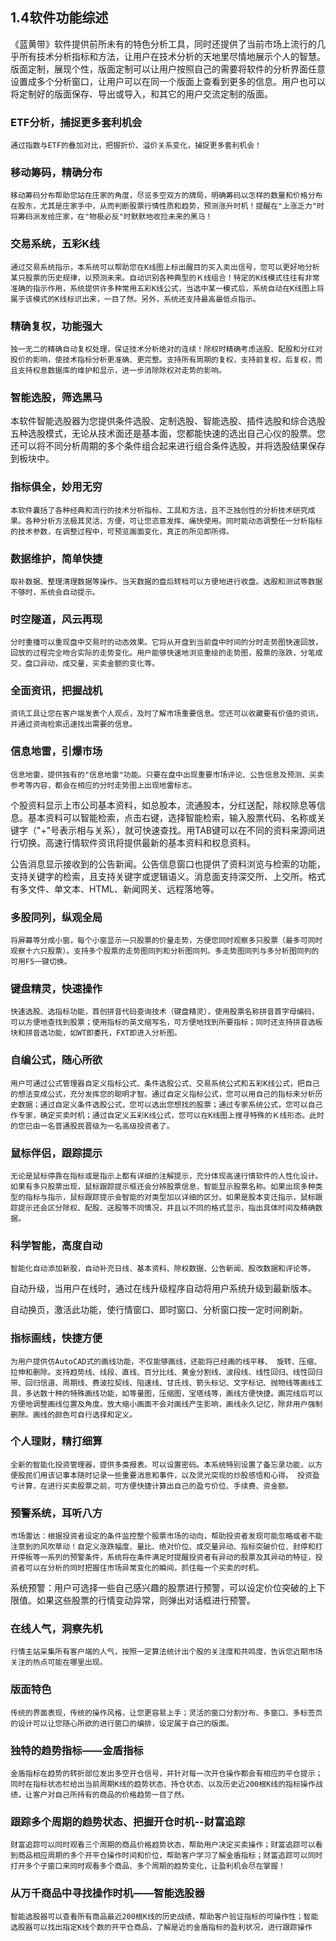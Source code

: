 ## 1.4软件功能综述

《蓝黄带》软件提供前所未有的特色分析工具，同时还提供了当前市场上流行的几乎所有技术分析指标和方法，让用户在技术分析的天地里尽情地展示个人的智慧。版面定制，展现个性，版面定制可以让用户按照自己的需要将软件的分析界面任意设置成多个分析窗口，让用户可以在同一个版面上查看到更多的信息。用户也可以将定制好的版面保存、导出或导入，和其它的用户交流定制的版面。



### ETF分析，捕捉更多套利机会

	通过指数与ETF的叠加对比，把握折价、溢价关系变化，捕捉更多套利机会！

### 移动筹码，精确分布 

	移动筹码分布帮助您站在庄家的角度，尽览多空双方的牌局，明确筹码以怎样的数量和价格分布在股东，尤其是庄家手中，从而判断股票行情性质和趋势，预测涨升时机！提醒在"上涨乏力"时将筹码派发给庄家，在"物极必反"时默默地收捡未来的黑马！ 

### 交易系统，五彩K线 

	通过交易系统指示，本系统可以帮助您在K线图上标出醒目的买入卖出信号，您可以更好地分析某只股票的历史规律，以预测未来。自动识别各种典型的Ｋ线组合！特定的K线模式往往有非常准确的指示作用，系统提供许多种常用五彩K线公式，当选中某一模式后，系统自动在K线图上将属于该模式的K线标识出来，一目了然。另外，系统还支持最高最低点指示。

### 精确复权，功能强大 

	独一无二的精确自动复权处理，保证技术分析绝对的连续！除权时精确考虑送股、配股和分红对股价的影响，使技术指标分析更准确、更完整。支持所有周期的复权，支持前复权，后复权，而且支持权息数据库的维护和显示，进一步消除除权对走势的影响。 

### 智能选股，筛选黑马 

本软件智能选股器为您提供条件选股、定制选股、智能选股、插件选股和综合选股五种选股模式，无论从技术面还是基本面，您都能快速的选出自己心仪的股票。您还可以将不同分析周期的多个条件组合起来进行组合条件选股，并将选股结果保存到板块中。 

### 指标俱全，妙用无穷 

	本软件囊括了各种经典和流行的技术分析指标、工具和方法，且不乏独创性的分析技术研究成果。各种分析方法极其灵活、方便，可让您恣意发挥、痛快使用。同时能动态调整任一分析指标的技术参数，在调整过程中，可预览画面变化，真正的所见即所得。 

### 数据维护，简单快捷　　

	取补数据、整理清理数据等操作。当天数据的盘后转档可以方便地进行收盘。选股和测试等数据不够时，系统会自动提示。

### 时空隧道，风云再现 

	分时重播可以重现盘中交易时的动态效果。它将从开盘到当前盘中时间的分时走势图快速回放，回放的过程完全吻合实际的走势变化。用户能够快速地浏览重绘的走势图，股票的涨跌，分笔成交，盘口异动，成交量，买卖金额的变化等。 

### 全面资讯，把握战机

	资讯工具让您在客户端发表个人观点，及时了解市场重要信息。您还可以收藏要有价值的资讯，并通过资询检索迅速找出需要的信息。

### 信息地雷，引爆市场

	信息地雷，提供独有的"信息地雷"功能。只要在盘中出现重要市场评论、公告信息及预测、买卖参考等内容，都会在相应的分时走势图上出现地雷标志。

个股资料显示上市公司基本资料，如总股本，流通股本，分红送配，除权除息等信息。基本资料可以智能检索，点击右键，选择智能检索，输入股票代码、名称或关键字（"+"号表示相与关系），就可快速查找。用TAB键可以在不同的资料来源间进行切换。高速行情软件资讯将提供最新的基本资料和权息资料。

公告消息显示接收到的公告新闻。公告信息窗口也提供了资料浏览与检索的功能，支持关键字的检索，且支持关键字或逻辑语义。消息面支持深交所、上交所。格式有多文件、单文本、HTML、新闻网关、远程落地等。 

### 多股同列，纵观全局 

	将屏幕等分成小窗，每个小窗显示一只股票的价量走势，方便您同时观察多只股票（最多可同时观察十六只股票）。支持多个股票的走势图同列和分析图同列。多走势图同列与多分析图同列的可用F5一键切换。 

### 键盘精灵，快速操作 

	快速选股、选指标功能，首创拼音代码查询技术（键盘精灵），使用股票名称拼音首字母编码，可以方便地查找到股票；使用指标的英文缩写名，可方便地找到所要指标；同时还支持拼音选板块和拼音选功能，如WT即委托，FXT即进入分析图。 

### 自编公式，随心所欲 

	用户可通过公式管理器自定义指标公式、条件选股公式、交易系统公式和五彩K线公式，把自己的想法变成公式，充分发挥您的聪明才智。通过自定义指标公式，您可以用自己的指标来分析历史数据；通过自定义条件选股公式，您可以选出您想找的股票；通过专家系统公式，您可以自己作专家，确定买卖时机；通过自定义五彩K线公式，您可以在K线图上搜寻特殊的Ｋ线形态。此时的您已由一名普通股民晋级为一名高级投资者了。

### 鼠标伴侣，跟踪提示 

	无论是鼠标停靠在指标或是指示上都有详细的注解提示，充分体现高速行情软件的人性化设计。如果有多只股票出现，鼠标跟踪提示框还会分辨股票信息，智能显示股票名称。如果出现多种类型的指标与指示，鼠标跟踪提示会智能的对类型加以详细的区分。如果是股本变迁指示，鼠标跟踪提示还会区分除权、配股、送股等不同情况，并且以不同的格式显示，指出具体时间及精确数据。 

### 科学智能，高度自动

	智能化自动添加新股，自动补充日线、基本资料、除权数据、公告新闻、股改数据和评论等。 

自动升级，当用户在线时，通过在线升级程序自动将用户系统升级到最新版本。 

自动换页，激活此功能，使行情窗口、即时窗口、分析窗口按一定时间刷新。 

### 指标画线，快捷方便 

	为用户提供仿AutoCAD式的画线功能，不仅能够画线，还能将已经画的线平移、 旋转、压缩、拉伸和删除。支持趋势线、线段、直线、百分比线、黄金分割线、波段线、线性回归、线性回归带、回归信道、周期线、费波拉契线、阻速线、甘氏线、箭头标记、文字标记、抛物线等画线工具，多达数十种的特殊画线功能，如等量图，压缩图，宝塔线等，画线方便快捷。画完线后可以方便地调整画线位置及角度。放大缩小画面不会对画线产生影响，画线永久记忆，除非用户强制删除。画线的颜色可自行选择和定义。 

### 个人理财，精打细算 

	全新的智能化投资管理器，提供多类报表。可以设置密码。本系统特别设置了备忘录功能，以方便股民们用该记事本随时记录一些重要消息和事件，以及灵光突现的炒股感悟和心得。 投资盈亏计算，在进行买卖股票之前，可方便快捷计算出自己的盈亏价位、手续费、资金额。 

### 预警系统，耳听八方 

	市场雷达：根据投资者设定的条件监控整个股票市场的动向，帮助投资者发现可能忽略或者不能注意到的风吹草动！自定义涨跌幅度、量比、绝对价位、成交量异动、指标突破价位、封停和打开停板等一系列的预警条件，系统将在条件满足时提醒投资者有异动的股票及其异动的特征，投资者可以在分析的同时把握住市场异常变化的瞬间，抓住每一个买卖的时机。

系统预警：用户可选择一些自己感兴趣的股票进行预警，可以设定价位突破的上下限值。如果这些股票的行情变动异常，则弹出对话框进行预警。

### 在线人气，洞察先机

	行情主站采集所有客户端的人气，按照一定算法统计出个股的关注度和共鸣度，告诉您近期市场关注的热点可能在哪里出现。

### 版面特色

	传统的界面表现，传统的操作风格，让您更容易上手；灵活的窗口分割分布、多窗口、多标签页的设计可以让您随心所欲的进行窗口的编排，设定属于自己的版面。

### 独特的趋势指标——金盾指标

	金盾指标在趋势的转折部位发出多空开仓信号，并针对每一次开仓操作都会有相应的平仓提示；同时在指标状态栏给出当前周期K线的趋势状态、持仓状态、以及历史近200根K线的指标操作战绩，让客户对自己所持有的商品的价格趋势一目了然。

### 跟踪多个周期的趋势状态、把握开仓时机--财富追踪

	财富追踪可以同时观看三个周期的商品价格趋势状态，帮助用户决定买卖操作；财富追踪可以看到商品相应周期的多个开平仓操作时间和价位，帮助客户学习了解金盾指标；财富追踪可以同时打开多个子窗口来同时观看多个商品、多个周期的趋势变化，让盈利机会尽在掌握！

### 从万千商品中寻找操作时机——智能选股器

	智能选股器可以查看所有商品最近200根K线的历史战绩，帮助客户验证指标的可操作性；智能选股器可以找出指定K线个数的开平仓商品，了解是近的金盾指标的盈利状况，进行跟踪操作

